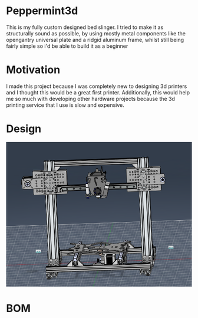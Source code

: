 # Peppermint3d
This is my fully custom designed bed slinger. I tried to make it as structurally sound as possible, by using mostly metal components like the opengantry universal plate and a ridgid aluminum frame, whilst still being fairly simple so i'd be able to build it as a beginner
# Motivation
I made this project because I was completely new to designing 3d printers and I thought this would be a great first printer. Additionally, this would help me so much with developing other hardware projects because the 3d printing service that I use is slow and expensive.
# Design
![Screenshot](https://github.com/yahia-svg/Peppermint3d/blob/main/img/image.png?raw=true)
# BOM
